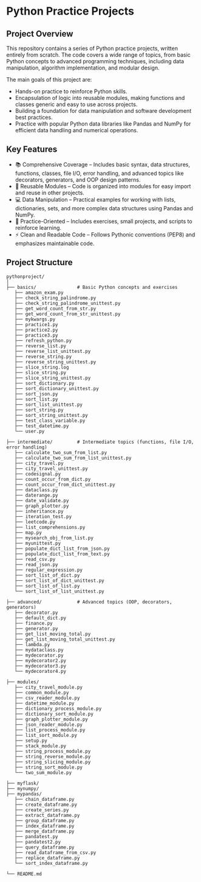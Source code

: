 # Python Practice Projects
## Project Overview

This repository contains a series of Python practice projects, written entirely from scratch.
The code covers a wide range of topics, from basic Python concepts to advanced programming techniques, including data manipulation, algorithm implementation, and modular design.

The main goals of this project are:

- Hands-on practice to reinforce Python skills.
- Encapsulation of logic into reusable modules, making functions and classes generic and easy to use across projects.
- Building a foundation for data manipulation and software development best practices.
- Practice with popular Python data libraries like Pandas and NumPy for efficient data handling and numerical operations.

## Key Features

- 📚 Comprehensive Coverage – Includes basic syntax, data structures, functions, classes, file I/O, error handling, and advanced topics like decorators, generators, and OOP design patterns.
- 🔄 Reusable Modules – Code is organized into modules for easy import and reuse in other projects.
- 💻 Data Manipulation – Practical examples for working with lists, dictionaries, sets, and more complex data structures using Pandas and NumPy.
- 🧪 Practice-Oriented – Includes exercises, small projects, and scripts to reinforce learning.
- ⚡ Clean and Readable Code – Follows Pythonic conventions (PEP8) and emphasizes maintainable code.

## Project Structure
```
pythonproject/
│
├── basics/               # Basic Python concepts and exercises
   ├── amazon_exam.py
   ├── check_string_palindrome.py
   ├── check_string_palindrome_unittest.py
   ├── get_word_count_from_str.py
   ├── get_word_count_from_str_unittest.py
   ├── mykwargs.py
   ├── practice1.py
   ├── practice2.py
   ├── practice3.py
   ├── refresh_python.py
   ├── reverse_list.py
   ├── reverse_list_unittest.py
   ├── reverse_string.py
   ├── reverse_string_unittest.py
   ├── slice_string.log
   ├── slice_string.py
   ├── slice_string_unittest.py
   ├── sort_dictionary.py
   ├── sort_dictionary_unittest.py
   ├── sort_json.py
   ├── sort_list.py
   ├── sort_list_unittest.py
   ├── sort_string.py
   ├── sort_string_unittest.py
   ├── test_class_variable.py
   ├── test_datetime.py
   └── user.py

├── intermediate/         # Intermediate topics (functions, file I/O, error handling)
   ├── calculate_two_sum_from_list.py
   ├── calculate_two_sum_from_list_unittest.py
   ├── city_travel.py
   ├── city_travel_unittest.py
   ├── codesignal.py
   ├── count_occur_from_dict.py
   ├── count_occur_from_dict_unittest.py
   ├── dataclass.py
   ├── daterange.py
   ├── date_validate.py
   ├── graph_plotter.py
   ├── inheritance.py
   ├── iteration_test.py
   ├── leetcode.py
   ├── list_comprehensions.py
   ├── map.py
   ├── mysearch_obj_from_list.py
   ├── myunittest.py
   ├── populate_dict_list_from_json.py
   ├── populate_dict_list_from_text.py
   ├── read_csv.py
   ├── read_json.py
   ├── regular_expression.py
   ├── sort_list_of_dict.py
   ├── sort_list_of_dict_unittest.py
   ├── sort_list_of_list.py
   └── sort_list_of_list_unittest.py

├── advanced/             # Advanced topics (OOP, decorators, generators)
   ├── decorator.py
   ├── default_dict.py
   ├── finance.py
   ├── generator.py
   ├── get_list_moving_total.py
   ├── get_list_moving_total_unittest.py
   ├── lambda.py
   ├── mydataclass.py
   ├── mydecorator.py
   ├── mydecorator2.py
   ├── mydecorator3.py
   └── mydecorator4.py

├── modules/  
   ├── city_travel_module.py
   ├── common_module.py
   ├── csv_reader_module.py
   ├── datetime_module.py
   ├── dictionary_process_module.py
   ├── dictionary_sort_module.py
   ├── graph_plotter_module.py
   ├── json_reader_module.py
   ├── list_process_module.py
   ├── list_sort_module.py
   ├── setup.py
   ├── stack_module.py
   ├── string_process_module.py
   ├── string_reverse_module.py
   ├── string_slicing_module.py
   ├── string_sort_module.py
   └── two_sum_module.py

├── myflask/
├── mynumpy/
├── mypandas/   
   ├── chain_dataframe.py
   ├── create_dataframe.py
   ├── create_series.py
   ├── extract_dataframe.py
   ├── group_dataframe.py
   ├── index_dataframe.py
   ├── merge_dataframe.py
   ├── pandatest.py
   ├── pandatest2.py
   ├── query_dataframe.py
   ├── read_dataframe_from_csv.py
   ├── replace_dataframe.py
   └── sort_index_dataframe.py

└── README.md
```